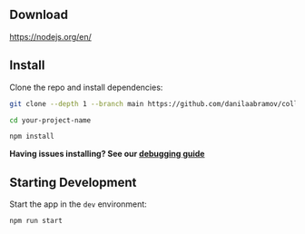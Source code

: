 ## Download

https://nodejs.org/en/

## Install

Clone the repo and install dependencies:

```bash
git clone --depth 1 --branch main https://github.com/danilaabramov/collab-dev your-project-name

cd your-project-name

npm install
```

**Having issues installing? See our [debugging guide](https://github.com/electron-react-boilerplate/electron-react-boilerplate/issues/400)**

## Starting Development

Start the app in the `dev` environment:

```bash
npm run start
```
